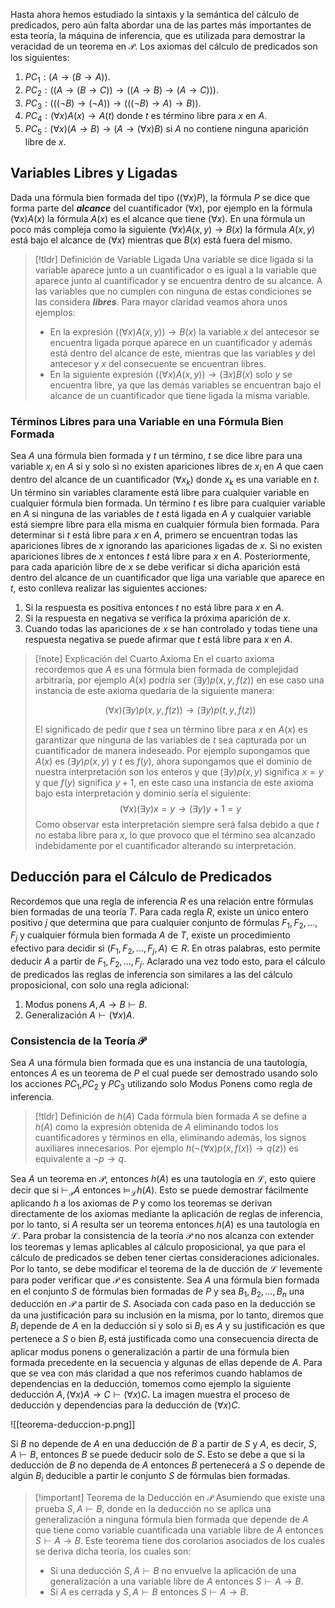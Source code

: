 Hasta ahora hemos estudiado la sintaxis y la semántica del cálculo de predicados, pero aún falta abordar una de las partes más importantes de esta teoría, la máquina de inferencia, que es utilizada para demostrar la veracidad de un teorema en $\mathcal{P}$.
Los axiomas del cálculo de predicados son los siguientes:

1. $PC_1: (A \rightarrow (B \rightarrow A))$.
2. $PC_2: ((A \rightarrow (B \rightarrow C)) \rightarrow ((A \rightarrow B) \rightarrow (A \rightarrow C)))$.
3. $PC_3: (((¬B) \rightarrow (¬A)) \rightarrow (((¬B) \rightarrow A) \rightarrow B))$.
4. $PC_4: (\forall x)A(x) \rightarrow A(t)$ donde $t$ es término libre para $x$ en $A$.
5. $PC_5:(\forall x)( A \rightarrow B)\rightarrow(A \rightarrow (\forall x)B)$ si $A$ no contiene ninguna aparición libre de $x$.

## Variables Libres y Ligadas

Dada una fórmula bien formada del tipo $((\forall x) P)$, la fórmula $P$ se dice que forma parte del ***alcance*** del cuantificador $(\forall x)$, por ejemplo en la fórmula $(\forall x)A(x)$ la fórmula $A(x)$ es el alcance que tiene $(\forall x)$. En una fórmula un poco más compleja como la siguiente $(\forall x)A(x, y) \rightarrow B(x)$ la fórmula $A(x, y)$ está bajo el alcance de $(\forall x)$ mientras que $B(x)$ está fuera del mismo.

>[!tldr] Definición de Variable Ligada
>Una variable se dice ligada si la variable aparece junto a un cuantificador o es igual a la variable que aparece junto al cuantificador y se encuentra dentro de su alcance. A las variables que no cumplen con ninguna de estas condiciones se las considera ***libres***.
>Para mayor claridad veamos ahora unos ejemplos:
>- En la expresión $((\forall x)A(x, y)) \rightarrow B(x)$ la variable $x$ del antecesor se encuentra ligada porque aparece en un cuantificador y además está dentro del alcance de este, mientras que las variables $y$ del antecesor y $x$ del consecuente se encuentran libres.
>- En la siguiente expresión $((\forall x)A(x, y)) \rightarrow (\exists x)B(x)$ solo $y$ se encuentra libre, ya que las demás variables se encuentran bajo el alcance de un cuantificador que tiene ligada la misma variable.

### Términos Libres para una Variable en una Fórmula Bien Formada

Sea $A$ una fórmula bien formada y $t$ un término, $t$ se dice libre para una variable $x_i$ en $A$ si y solo si no existen apariciones libres de $x_i$ en $A$ que caen dentro del alcance de un cuantificador $(\forall x_k)$ donde $x_k$ es una variable en $t$.
Un término sin variables claramente está libre para cualquier variable en cualquier fórmula bien formada. Un término $t$ es libre para cualquier variable en $A$ si ninguna de las variables de $t$ está ligada en $A$ y cualquier variable está siempre libre para ella misma en cualquier fórmula bien formada.
Para determinar si $t$ está libre para $x$ en $A$, primero se encuentran todas las apariciones libres de $x$ ignorando las apariciones ligadas de $x$. Si no existen apariciones libres de $x$ entonces $t$ está libre para $x$ en $A$. Posteriormente, para cada aparición libre de $x$ se debe verificar si dicha aparición está dentro del alcance de un cuantificador que liga una variable que aparece en $t$, esto conlleva realizar las siguientes acciones:

1. Si la respuesta es positiva entonces $t$ no está libre para $x$ en $A$.
2. Si la respuesta en negativa se verifica la próxima aparición de $x$.
3. Cuando todas las apariciones de $x$ se han controlado y todas tiene una respuesta negativa se puede afirmar que $t$ está libre para $x$ en $A$.

>[!note] Explicación del Cuarto Axioma
>En el cuarto axioma recordemos que $A$ es una fórmula bien formada de complejidad arbitraria, por ejemplo $A(x)$ podría ser $(\exists y)p(x, y, f(z))$ en ese caso una instancia de este axioma quedaría de la siguiente manera:
>
>$$(\forall x)(\exists y)p(x, y, f(z)) \rightarrow (\exists y)p(t, y, f(z))$$
>
>El significado de pedir que $t$ sea un término libre para $x$ en $A(x)$ es garantizar que ninguna de las variables de $t$ sea capturada por un cuantificador de manera indeseado. Por ejemplo supongamos que $A(x)$ es $(\exists y)p(x, y)$ y $t$ es $f(y)$, ahora supongamos que el dominio de nuestra interpretación son los enteros y que $(\exists y)p(x, y)$ significa $x = y$ y que $f(y)$ significa $y + 1$, en este caso una instancia de este axioma bajo esta interpretación y dominio sería el siguiente:
>$$(\forall x)(\exists y)x = y \rightarrow (\exists y) y + 1 = y$$
>Como observar esta interpretación siempre será falsa debido a que $t$ no estaba libre para $x$, lo que provoco que el término sea alcanzado indebidamente por el cuantificador alterando su interpretación.

## Deducción para el Cálculo de Predicados

Recordemos que una regla de inferencia $R$ es una relación entre fórmulas bien formadas de una teoría $T$. Para cada regla $R$, existe un único entero positivo $j$ que determina que para cualquier conjunto de fórmulas $F_1, F_2, ..., F_j$ y cualquier fórmula bien formada $A$ de $T$, existe un procedimiento efectivo para decidir si $(F_1, F_2, ..., F_j, A) \in R$. En otras palabras, esto permite deducir $A$ a partir de $F_1, F_2, ..., F_j$.
Aclarado una vez todo esto, para el cálculo de predicados las reglas de inferencia son similares a las del cálculo proposicional, con solo una regla adicional:

1. Modus ponens $A, A\rightarrow B \vdash B$.
2. Generalización $A \vdash (\forall x)A$.

### Consistencia de la Teoría $\mathcal{P}$

Sea $A$ una fórmula bien formada que es una instancia de una tautología, entonces $A$ es un teorema de $P$ el cual puede ser demostrado usando solo los acciones $PC_1$,$PC_2$ y $PC_3$ utilizando solo Modus Ponens como regla de inferencia.

>[!tldr] Definición de $h(A)$
>Cada fórmula bien formada $A$ se define a $h(A)$ como la expresión obtenida de $A$ eliminando todos los cuantificadores y términos en ella, eliminando además, los signos auxiliares innecesarios. Por ejemplo $h(¬(\forall x)p(x,f(x)) \rightarrow q(z))$ es equivalente a $¬p \rightarrow q$.

Sea $A$ un teorema en $\mathcal{P}$, entonces $h(A)$ es una tautología en $\mathcal{L}$, esto quiere decir que si $\vdash_\mathcal{P} A$ entonces $\vDash_\mathcal{L} h(A)$. Esto se puede demostrar fácilmente aplicando $h$ a los axiomas de $P$ y como los teoremas se derivan directamente de los axiomas mediante la aplicación de reglas de inferencia, por lo tanto, si $A$ resulta ser un teorema entonces $h(A)$ es una tautología en $\mathcal{L}$.
Para probar la consistencia de la teoría $\mathcal{P}$ no nos alcanza con extender los teoremas y lemas aplicables al cálculo proposicional, ya que para el cálculo de predicados se deben tener ciertas consideraciones adicionales. Por lo tanto, se debe modificar el teorema de la de ducción de $\mathcal{L}$ levemente para poder verificar que $\mathcal{P}$ es consistente.
Sea $A$ una fórmula bien formada en el conjunto $S$ de fórmulas bien formadas de $P$ y sea $B_1, B_2, ..., B_n$ una deducción en $\mathcal{P}$ a partir de $S$. Asociada con cada paso en la deducción se da una justificación para su inclusión en la misma, por lo tanto, diremos que $B_i$ depende de $A$ en la deducción si y solo si $B_i$ es $A$ y su justificación es que pertenece a $S$ o bien $B_i$ está justificada como una consecuencia directa de aplicar modus ponens o generalización a partir de una fórmula bien formada precedente en la secuencia y algunas de ellas depende de $A$.
Para que se vea con más claridad a que nos referimos cuando hablamos de dependencias en la deducción, tomemos como ejemplo la siguiente deducción $A, (\forall x)A \rightarrow C \vdash (\forall x) C$. La imagen muestra el proceso de deducción y dependencias para la deducción de $(\forall x)C$.

![[teorema-deduccion-p.png]]

Si $B$ no depende de $A$ en una deducción de $B$ a partir de $S$ y $A$, es decir, $S, A \vdash B$, entonces $B$ se puede deducir solo de $S$. Esto se debe a que si la deducción de $B$ no dependa de $A$ entonces $B$ pertenecerá a $S$ o depende de algún $B_i$ deducible a partir le conjunto $S$ de fórmulas bien formadas.

>[!important] Teorema de la Deducción en $\mathcal{P}$
>Asumiendo que existe una prueba $S, A \vdash B$, donde en la deducción no se aplica una generalización a ninguna fórmula bien formada que depende de $A$ que tiene como variable cuantificada una variable libre de $A$ entonces $S \vdash A \rightarrow B$.
>Este teorema tiene dos corolarios asociados de los cuales se deriva dicha teoría, los cuales son:
>- Si una deducción $S, A \vdash B$ no envuelve la aplicación de una generalización a una variable libre de $A$ entonces $S \vdash A \rightarrow B$.
>- Si $A$ es cerrada y $S, A \vdash B$ entonces $S \vdash A \rightarrow B$.
